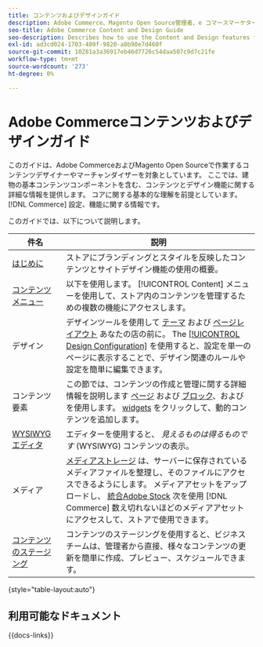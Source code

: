 ```yaml
---
title: コンテンツおよびデザインガイド
description: Adobe Commerce、Magento Open Source管理者、e コマースマーケター向けのコンテンツとデザインの機能に関する包括的な情報です。
seo-title: Adobe Commerce Content and Design Guide
seo-description: Describes how to use the Content and Design features for Adobe Commerce and Magento Open Source.
exl-id: ad3cd024-1703-409f-9820-a0b90e7d460f
source-git-commit: 10281a3a36917eb46d7726c54daa507c9d7c21fe
workflow-type: tm+mt
source-wordcount: '273'
ht-degree: 0%

---
```


# Adobe Commerceコンテンツおよびデザインガイド

このガイドは、Adobe CommerceおよびMagento Open Sourceで作業するコンテンツデザイナーやマーチャンダイザーを対象としています。 ここでは、建物の基本コンテンツコンポーネントを含む、コンテンツとデザイン機能に関する詳細な情報を提供します。 コアに関する基本的な理解を前提としています。 [!DNL Commerce] 設定、機能に関する情報です。

このガイドでは、以下について説明します。

| 件名 | 説明 |
| ------- | ----------- |
| [はじめに](introduction.md) | ストアにブランディングとスタイルを反映したコンテンツとサイトデザイン機能の使用の概要。 |
| [コンテンツメニュー](content-menu.md) | 以下を使用します。 [!UICONTROL Content] メニューを使用して、ストア内のコンテンツを管理するための複数の機能にアクセスします。 |
| デザイン | デザインツールを使用して [テーマ](themes.md) および [ページレイアウト](page-layout.md) あなたの店の前に。 The [[!UICONTROL Design Configuration]](configuration.md) を使用すると、設定を単一のページに表示することで、デザイン関連のルールや設定を簡単に編集できます。 |
| コンテンツ要素 | この節では、コンテンツの作成と管理に関する詳細情報を説明します [ページ](pages.md) および [ブロック](blocks.md)、およびを使用します。 [widgets](widgets.md) をクリックして、動的コンテンツを追加します。 |
| [WYSIWYG エディタ](editor.md) | エディターを使用すると、 _見えるものは得るものです_ (WYSIWYG) コンテンツの表示。 |
| メディア | [メディアストレージ](media-storage.md) は、サーバーに保存されているメディアファイルを整理し、そのファイルにアクセスできるようにします。 メディアアセットをアップロードし、 [統合Adobe Stock](adobe-stock.md) 次を使用 [!DNL Commerce] 数え切れないほどのメディアアセットにアクセスして、ストアで使用できます。 |
| [コンテンツのステージング](content-staging.md) | コンテンツのステージングを使用すると、ビジネスチームは、管理者から直接、様々なコンテンツの更新を簡単に作成、プレビュー、スケジュールできます。 |

{style="table-layout:auto"}

## 利用可能なドキュメント

{{docs-links}}

